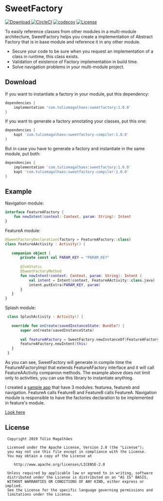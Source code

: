 SweetFactory
============

[ ![Download](https://api.bintray.com/packages/tulio/maven/SweetFactory/images/download.svg) ](https://bintray.com/tulio/maven/SweetFactory/_latestVersion)
[![CircleCI](https://circleci.com/gh/Tulioh/SweetFactory.svg?style=svg)](https://circleci.com/gh/Tulioh/SweetFactory)
[![codecov](https://codecov.io/gh/Tulioh/SweetFactory/branch/master/graph/badge.svg)](https://codecov.io/gh/Tulioh/SweetFactory)
[![License](https://img.shields.io/badge/License-Apache%202.0-blue.svg)](https://opensource.org/licenses/Apache-2.0)

To easily reference classes from other modules in a multi-module architecture, SweetFactory helps you create a implementation of Abstract Factory that is in base module and reference it in any other module. 

 * Secure your code to be sure when you request an implementation of a class in runtime, this class exists.
 * Validation of existence of Factory implementation in build time.
 * Solve navigation problems in your multi-module project.
 
Download
--------
 
 If you want to instantiate a factory in your module, put this dependency:
 
```groovy 
dependencies {
 	implementation 'com.tuliomagalhaes:sweetfactory:1.0.0'
}
```
 
 If you want to generate a factory annotating your classes, put this one:
 
```groovy
dependencies {
 	kapt 'com.tuliomagalhaes:sweetfactory-compiler:1.0.0'
}
```
 
 But in case you have to generate a factory and instantiate in the same module, put both:
 
```groovy
dependencies {
  	implementation 'com.tuliomagalhaes:sweetfactory:1.0.0'
    kapt 'com.tuliomagalhaes:sweetfactory-compiler:1.0.0'
}
```
 
Example
--------
 
 Navigation module:
 
```kotlin
interface FeatureAFactory {
	fun newIntent(context: Context, param: String): Intent
}
```

 FeatureA module:
 
 ```kotlin
 @SweetFactoryDeclaration(factory = FeatureAFactory::class)
 class FeatureAActivity : Activity() {
    
    companion object {
        private const val PARAM_KEY = "PARAM_KEY"
    
        @JvmStatic
        @SweetFactoryMethod
        fun newIntent(context: Context, param: String): Intent {
            val intent = Intent(context, FeatureAActivity::class.java)
            intent.putExtra(PARAM_KEY, param)
        }
    }
 }
 ```
 
 Splash module:
  
 ```kotlin
  class SplashActivity : Activity() {
  
    override fun onCreate(savedInstanceState: Bundle?) {
        super.onCreate(savedInstanceState)
    
        val featureAFactory = SweetFactory.newInstanceOf(FeatureAFactory::class)
        featureAFactory.newIntent(this)
    }
  }
 ```
 As you can see, SweetFactory will generate in compile time the FeatureAFactoryImpl that extends FeatureAFactory 
 interface and it will call FeatureAActivity companion methods.
 The example above does not limit only to activities, you can use this library to instantiate anything.
 
 I created a [sample app](sample/) that have 3 modules: featurea, featureb and navigation. 
 FeatureA calls FeatureB and FeatureB calls FeatureA. 
 Navigation module is responsible to have the factories declaration to be implemented in feature's module.
 
[Look here](sample/)
 
License
-------
 
     Copyright 2019 Túlio Magalhães
 
     Licensed under the Apache License, Version 2.0 (the "License");
     you may not use this file except in compliance with the License.
     You may obtain a copy of the License at
 
        http://www.apache.org/licenses/LICENSE-2.0
 
     Unless required by applicable law or agreed to in writing, software
     distributed under the License is distributed on an "AS IS" BASIS,
     WITHOUT WARRANTIES OR CONDITIONS OF ANY KIND, either express or implied.
     See the License for the specific language governing permissions and
     limitations under the License.
